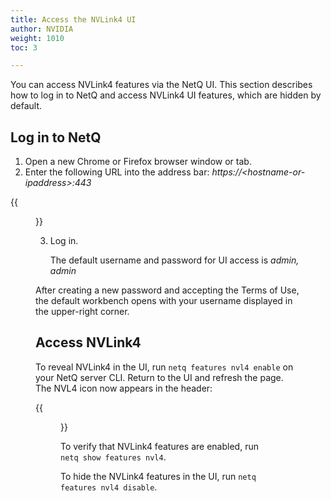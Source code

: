 ```yaml
---
title: Access the NVLink4 UI
author: NVIDIA
weight: 1010
toc: 3

---
```


You can access NVLink4 features via the NetQ UI. This section describes how to log in to NetQ and access NVLink4 UI features, which are hidden by default.

## Log in to NetQ

1. Open a new Chrome or Firefox browser window or tab.
2. Enter the following URL into the address bar: *https://\<hostname-or-ipaddress\>:443*  

 {{<figure src="/images/netq/login-splash-460.png" alt="NetQ login screen" width="700">}}

3. Log in. 

    The default username and password for UI access is *admin, admin*

After creating a new password and accepting the Terms of Use, the default workbench opens with your username displayed in the upper-right corner.

## Access NVLink4

To reveal NVLink4 in the UI, run `netq features nvl4 enable` on your NetQ server CLI. Return to the UI and refresh the page. The NVL4 icon now appears in the header:

{{<figure src="/images/netq/nvl4-header-450.png" alt="" width="950">}}

To verify that NVLink4 features are enabled, run `netq show features nvl4`.

To hide the NVLink4 features in the UI, run `netq features nvl4 disable`.

